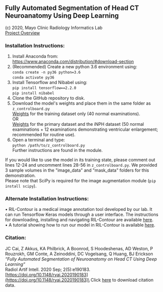 ## Fully Automated Segmentation of Head CT Neuroanatomy Using Deep Learning

(c) 2020, Mayo Clinic Radiology Informatics Lab\
[Project Overview](https://jasonccai.github.io/HeadCTSegmentation)

### Installation Instructions:
1. Install Anaconda from:
https://www.anaconda.com/distribution/#download-section
2. (Recommended) Create a new python 3.6 environment using:\
`conda create -n py36 python=3.6`\
`conda activate py36`
3. Install Tensorflow and Nibabel using:\
`pip install tensorflow==2.2.0`\
`pip install nibabel`
4. Clone the GitHub repository to disk.
5. Download the model's weights and place them in the same folder as `z_controlboard.py`\
[Weights](https://drive.google.com/file/d/1h-mS_JywoBotS_qT88ob0qfzYfEqu0vS/view?usp=sharing) for the training dataset only (40 normal examinations).\
OR\
[Weights](https://drive.google.com/file/d/1fSe7oDaE8NYh5GLUN6h-Yo-ZlrJHXeuZ/view?usp=sharing) for the primary dataset and the iNPH dataset (50 normal examinations + 12 examinations demonstrating ventricular enlargement; recommended for routine use).
5. Open a terminal and type:\
`python /path/to/z_controlboard.py`\
Further instructions are found in the module.

If you would like to use the model in its training state, please comment out lines 12-24 and uncomment lines 28-56 in `z_controlboard.py`. We provided 3 sample volumes in the "image_data" and "mask_data" folders for this demonstration.\
Please note that SciPy is required for the image augmentation module (`pip install scipy`).

### Alternate Installation Instructions:
• RIL-Contour is a medical image annotation tool developed by our lab. It can run Tensorflow Keras models through a user interface. The instructions for downloading, installing and navigating RIL-Contour are available [here](https://www.youtube.com/playlist?list=PLDlybKi3CLGibnrPIlzWInqBEgtPw1ie9). \
• A tutorial showing how to run our model in RIL-Contour is available [here](https://github.com/jasonccai/CTBrainSegmentation/blob/master/webimages/RCDemoImages/RCDemo.md).

### Citation:
JC Cai, Z Akkus, KA Philbrick, A Boonrod, S Hoodeshenas, AD Weston, P Rouzrokh, GM Conte, A Zeinoddini, DC Vogelsang, Q Huang, BJ Erickson\
*“Fully Automated Segmentation of Neuroanatomy on Head CT Using Deep Learning”*\
Radiol Artif Intell. 2020 Sep; 2(5):e190183. [https://doi.org/10.1148/ryai.2020190183](https://doi.org/10.1148/ryai.2020190183)\
Click [here](https://pubs.rsna.org/action/showCitFormats?doi=10.1148%2Fryai.2020190183) to download citation data.
